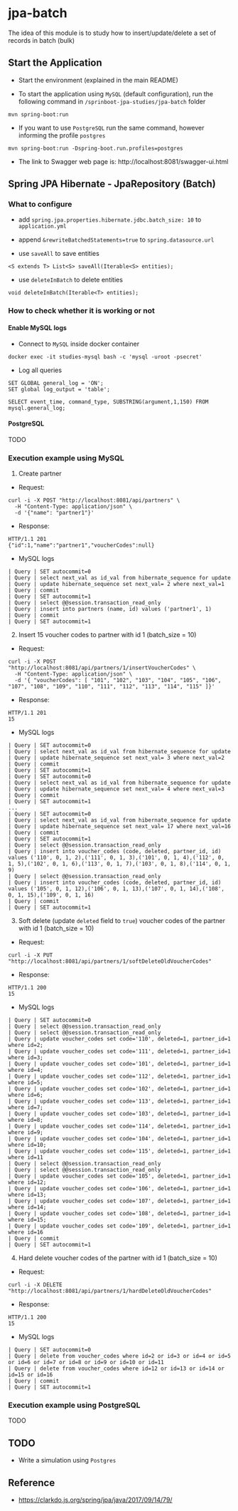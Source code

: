 # jpa-batch

The idea of this module is to study how to insert/update/delete a set of records in batch (bulk)

## Start the Application

- Start the environment (explained in the main README)

- To start the application using `MySQL` (default configuration), run the following command in 
`/sprinboot-jpa-studies/jpa-batch` folder
```
mvn spring-boot:run
```

- If you want to use `PostgreSQL` run the same command, however informing the profile `postgres`
```
mvn spring-boot:run -Dspring-boot.run.profiles=postgres
```

- The link to Swagger web page is: http://localhost:8081/swagger-ui.html

## Spring JPA Hibernate - JpaRepository (Batch)

### What to configure

- add `spring.jpa.properties.hibernate.jdbc.batch_size: 10` to `application.yml`

- append `&rewriteBatchedStatements=true` to `spring.datasource.url`

- use `saveAll` to save entities
```
<S extends T> List<S> saveAll(Iterable<S> entities);
```

- use `deleteInBatch` to delete entities
```
void deleteInBatch(Iterable<T> entities);
```

### How to check whether it is working or not

#### Enable MySQL logs

- Connect to `MySQL` inside docker container
```
docker exec -it studies-mysql bash -c 'mysql -uroot -psecret'
```

- Log all queries
```
SET GLOBAL general_log = 'ON';
SET global log_output = 'table';

SELECT event_time, command_type, SUBSTRING(argument,1,150) FROM mysql.general_log;
```

#### PostgreSQL

TODO

### Execution example using MySQL

1. Create partner

- Request:
```
curl -i -X POST "http://localhost:8081/api/partners" \
  -H "Content-Type: application/json" \
  -d '{"name": "partner1"}'
```

- Response:
```
HTTP/1.1 201
{"id":1,"name":"partner1","voucherCodes":null}
```

- MySQL logs
```
| Query | SET autocommit=0
| Query | select next_val as id_val from hibernate_sequence for update
| Query | update hibernate_sequence set next_val= 2 where next_val=1
| Query | commit
| Query | SET autocommit=1
| Query | select @@session.transaction_read_only
| Query | insert into partners (name, id) values ('partner1', 1)
| Query | commit
| Query | SET autocommit=1
```

2. Insert 15 voucher codes to partner with id 1 (batch_size = 10)

- Request:
```
curl -i -X POST "http://localhost:8081/api/partners/1/insertVoucherCodes" \
  -H "Content-Type: application/json" \
  -d '{ "voucherCodes": [ "101", "102", "103", "104", "105", "106", "107", "108", "109", "110", "111", "112", "113", "114", "115" ]}'
```

- Response:
```
HTTP/1.1 201
15
```

- MySQL logs
```
| Query | SET autocommit=0
| Query | select next_val as id_val from hibernate_sequence for update
| Query | update hibernate_sequence set next_val= 3 where next_val=2
| Query | commit
| Query | SET autocommit=1
| Query | SET autocommit=0
| Query | select next_val as id_val from hibernate_sequence for update
| Query | update hibernate_sequence set next_val= 4 where next_val=3
| Query | commit
| Query | SET autocommit=1
...
| Query | SET autocommit=0
| Query | select next_val as id_val from hibernate_sequence for update
| Query | update hibernate_sequence set next_val= 17 where next_val=16
| Query | commit
| Query | SET autocommit=1
| Query | select @@session.transaction_read_only
| Query | insert into voucher_codes (code, deleted, partner_id, id) values ('110', 0, 1, 2),('111', 0, 1, 3),('101', 0, 1, 4),('112', 0, 1, 5),('102', 0, 1, 6),('113', 0, 1, 7),('103', 0, 1, 8),('114', 0, 1, 9)
| Query | select @@session.transaction_read_only
| Query | insert into voucher_codes (code, deleted, partner_id, id) values ('105', 0, 1, 12),('106', 0, 1, 13),('107', 0, 1, 14),('108', 0, 1, 15),('109', 0, 1, 16)
| Query | commit
| Query | SET autocommit=1
```

3. Soft delete (update `deleted` field to `true`) voucher codes of the partner with id 1 (batch_size = 10)

- Request:
```
curl -i -X PUT "http://localhost:8081/api/partners/1/softDeleteOldVoucherCodes"
```

- Response:
```
HTTP/1.1 200
15
```

- MySQL logs
```
| Query | SET autocommit=0
| Query | select @@session.transaction_read_only
| Query | select @@session.transaction_read_only
| Query | update voucher_codes set code='110', deleted=1, partner_id=1 where id=2;
| Query | update voucher_codes set code='111', deleted=1, partner_id=1 where id=3;
| Query | update voucher_codes set code='101', deleted=1, partner_id=1 where id=4;
| Query | update voucher_codes set code='112', deleted=1, partner_id=1 where id=5;
| Query | update voucher_codes set code='102', deleted=1, partner_id=1 where id=6;
| Query | update voucher_codes set code='113', deleted=1, partner_id=1 where id=7;
| Query | update voucher_codes set code='103', deleted=1, partner_id=1 where id=8;
| Query | update voucher_codes set code='114', deleted=1, partner_id=1 where id=9;
| Query | update voucher_codes set code='104', deleted=1, partner_id=1 where id=10;
| Query | update voucher_codes set code='115', deleted=1, partner_id=1 where id=11
| Query | select @@session.transaction_read_only
| Query | select @@session.transaction_read_only
| Query | update voucher_codes set code='105', deleted=1, partner_id=1 where id=12;
| Query | update voucher_codes set code='106', deleted=1, partner_id=1 where id=13;
| Query | update voucher_codes set code='107', deleted=1, partner_id=1 where id=14;
| Query | update voucher_codes set code='108', deleted=1, partner_id=1 where id=15;
| Query | update voucher_codes set code='109', deleted=1, partner_id=1 where id=16 
| Query | commit
| Query | SET autocommit=1
```

4. Hard delete voucher codes of the partner with id 1 (batch_size = 10)

- Request:
```
curl -i -X DELETE "http://localhost:8081/api/partners/1/hardDeleteOldVoucherCodes"
```

- Response:
```
HTTP/1.1 200 
15
```

- MySQL logs
```
| Query | SET autocommit=0
| Query | delete from voucher_codes where id=2 or id=3 or id=4 or id=5 or id=6 or id=7 or id=8 or id=9 or id=10 or id=11
| Query | delete from voucher_codes where id=12 or id=13 or id=14 or id=15 or id=16
| Query | commit
| Query | SET autocommit=1
```

### Execution example using PostgreSQL

TODO

## TODO

- Write a simulation using `Postgres`

## Reference

- https://clarkdo.js.org/spring/jpa/java/2017/09/14/79/